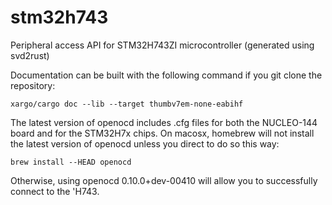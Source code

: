 # stm32h743
Peripheral access API for STM32H743ZI microcontroller (generated using svd2rust)

Documentation can be built with the following command if you git clone the repository:

    xargo/cargo doc --lib --target thumbv7em-none-eabihf

The latest version of openocd includes .cfg files for both the NUCLEO-144 board and for the STM32H7x chips. On macosx, homebrew will not install the latest version of openocd unless you direct to do so this way:

    brew install --HEAD openocd

Otherwise, using openocd 0.10.0+dev-00410 will allow you to successfully connect to the 'H743.

